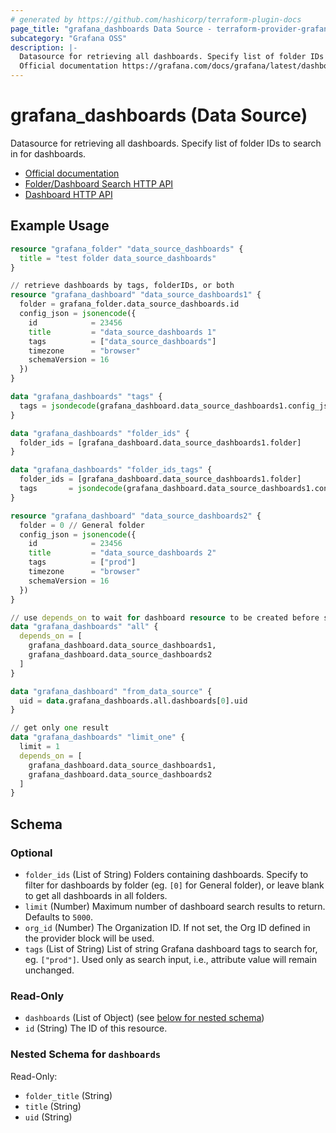 ```yaml
---
# generated by https://github.com/hashicorp/terraform-plugin-docs
page_title: "grafana_dashboards Data Source - terraform-provider-grafana"
subcategory: "Grafana OSS"
description: |-
  Datasource for retrieving all dashboards. Specify list of folder IDs to search in for dashboards.
  Official documentation https://grafana.com/docs/grafana/latest/dashboards/Folder/Dashboard Search HTTP API https://grafana.com/docs/grafana/latest/http_api/folder_dashboard_search/Dashboard HTTP API https://grafana.com/docs/grafana/latest/http_api/dashboard/
---
```


# grafana_dashboards (Data Source)

Datasource for retrieving all dashboards. Specify list of folder IDs to search in for dashboards.

* [Official documentation](https://grafana.com/docs/grafana/latest/dashboards/)
* [Folder/Dashboard Search HTTP API](https://grafana.com/docs/grafana/latest/http_api/folder_dashboard_search/)
* [Dashboard HTTP API](https://grafana.com/docs/grafana/latest/http_api/dashboard/)

## Example Usage

```terraform
resource "grafana_folder" "data_source_dashboards" {
  title = "test folder data_source_dashboards"
}

// retrieve dashboards by tags, folderIDs, or both
resource "grafana_dashboard" "data_source_dashboards1" {
  folder = grafana_folder.data_source_dashboards.id
  config_json = jsonencode({
    id            = 23456
    title         = "data_source_dashboards 1"
    tags          = ["data_source_dashboards"]
    timezone      = "browser"
    schemaVersion = 16
  })
}

data "grafana_dashboards" "tags" {
  tags = jsondecode(grafana_dashboard.data_source_dashboards1.config_json)["tags"]
}

data "grafana_dashboards" "folder_ids" {
  folder_ids = [grafana_dashboard.data_source_dashboards1.folder]
}

data "grafana_dashboards" "folder_ids_tags" {
  folder_ids = [grafana_dashboard.data_source_dashboards1.folder]
  tags       = jsondecode(grafana_dashboard.data_source_dashboards1.config_json)["tags"]
}

resource "grafana_dashboard" "data_source_dashboards2" {
  folder = 0 // General folder
  config_json = jsonencode({
    id            = 23456
    title         = "data_source_dashboards 2"
    tags          = ["prod"]
    timezone      = "browser"
    schemaVersion = 16
  })
}

// use depends_on to wait for dashboard resource to be created before searching
data "grafana_dashboards" "all" {
  depends_on = [
    grafana_dashboard.data_source_dashboards1,
    grafana_dashboard.data_source_dashboards2
  ]
}

data "grafana_dashboard" "from_data_source" {
  uid = data.grafana_dashboards.all.dashboards[0].uid
}

// get only one result
data "grafana_dashboards" "limit_one" {
  limit = 1
  depends_on = [
    grafana_dashboard.data_source_dashboards1,
    grafana_dashboard.data_source_dashboards2
  ]
}
```

<!-- schema generated by tfplugindocs -->
## Schema

### Optional

- `folder_ids` (List of String) Folders containing dashboards. Specify to filter for dashboards by folder (eg. `[0]` for General folder), or leave blank to get all dashboards in all folders.
- `limit` (Number) Maximum number of dashboard search results to return. Defaults to `5000`.
- `org_id` (Number) The Organization ID. If not set, the Org ID defined in the provider block will be used.
- `tags` (List of String) List of string Grafana dashboard tags to search for, eg. `["prod"]`. Used only as search input, i.e., attribute value will remain unchanged.

### Read-Only

- `dashboards` (List of Object) (see [below for nested schema](#nestedatt--dashboards))
- `id` (String) The ID of this resource.

<a id="nestedatt--dashboards"></a>
### Nested Schema for `dashboards`

Read-Only:

- `folder_title` (String)
- `title` (String)
- `uid` (String)


